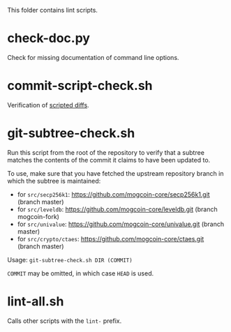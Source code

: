This folder contains lint scripts.

check-doc.py
============
Check for missing documentation of command line options.

commit-script-check.sh
======================
Verification of [scripted diffs](/doc/developer-notes.md#scripted-diffs).

git-subtree-check.sh
====================
Run this script from the root of the repository to verify that a subtree matches the contents of
the commit it claims to have been updated to.

To use, make sure that you have fetched the upstream repository branch in which the subtree is
maintained:
* for `src/secp256k1`: https://github.com/mogcoin-core/secp256k1.git (branch master)
* for `src/leveldb`: https://github.com/mogcoin-core/leveldb.git (branch mogcoin-fork)
* for `src/univalue`: https://github.com/mogcoin-core/univalue.git (branch master)
* for `src/crypto/ctaes`: https://github.com/mogcoin-core/ctaes.git (branch master)

Usage: `git-subtree-check.sh DIR (COMMIT)`

`COMMIT` may be omitted, in which case `HEAD` is used.

lint-all.sh
===========
Calls other scripts with the `lint-` prefix.
